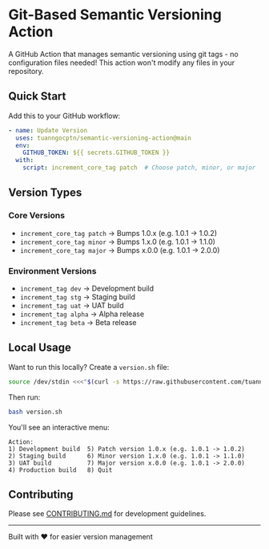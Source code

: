 # Git-Based Semantic Versioning Action

A GitHub Action that manages semantic versioning using git tags - no configuration files needed! This action won't modify any files in your repository.

## Quick Start

Add this to your GitHub workflow:

```yaml
- name: Update Version
  uses: tuanngocptn/semantic-versioning-action@main
  env:
    GITHUB_TOKEN: ${{ secrets.GITHUB_TOKEN }}
  with:
    script: increment_core_tag patch  # Choose patch, minor, or major
```

## Version Types

### Core Versions
- `increment_core_tag patch` → Bumps 1.0.x (e.g. 1.0.1 -> 1.0.2)
- `increment_core_tag minor` → Bumps 1.x.0 (e.g. 1.0.1 -> 1.1.0)
- `increment_core_tag major` → Bumps x.0.0 (e.g. 1.0.1 -> 2.0.0)

### Environment Versions
- `increment_tag dev`   → Development build
- `increment_tag stg`   → Staging build
- `increment_tag uat`   → UAT build
- `increment_tag alpha` → Alpha release
- `increment_tag beta`  → Beta release

## Local Usage

Want to run this locally? Create a `version.sh` file:

```bash
source /dev/stdin <<<"$(curl -s https://raw.githubusercontent.com/tuanngocptn/semantic-versioning-action/main/index.sh)" && get_stage_prompt
```

Then run:
```bash
bash version.sh
```

You'll see an interactive menu:
```
Action:
1) Development build  5) Patch version 1.0.x (e.g. 1.0.1 -> 1.0.2)
2) Staging build      6) Minor version 1.x.0 (e.g. 1.0.1 -> 1.1.0)
3) UAT build          7) Major version x.0.0 (e.g. 1.0.1 -> 2.0.0)
4) Production build   8) Quit
```

## Contributing

Please see [CONTRIBUTING.md](CONTRIBUTING.md) for development guidelines.

---
Built with ❤️ for easier version management
